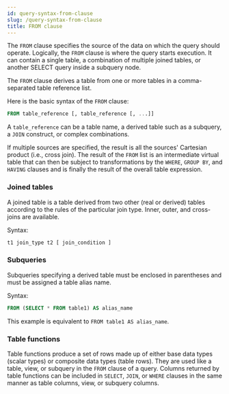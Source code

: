 ```yaml
---
id: query-syntax-from-clause
slug: /query-syntax-from-clause
title: FROM clause
---
```


The `FROM` clause specifies the source of the data on which the query should operate. Logically, the `FROM` clause is where the query starts execution. It can contain a single table, a combination of multiple joined tables, or another SELECT query inside a subquery node.

The `FROM` clause derives a table from one or more tables in a comma-separated table reference list.

Here is the basic syntax of the `FROM` clause:

```sql
FROM table_reference [, table_reference [, ...]]
```

A `table_reference` can be a table name, a derived table such as a subquery, a `JOIN` construct, or complex combinations.


If multiple sources are specified, the result is all the sources' Cartesian product (i.e., cross join). The result of the `FROM` list is an intermediate virtual table that can then be subject to transformations by the `WHERE`, `GROUP BY`, and `HAVING` clauses and is finally the result of the overall table expression.


### Joined tables

A joined table is a table derived from two other (real or derived) tables according to the rules of the particular join type. Inner, outer, and cross-joins are available. 

Syntax:

```sql
t1 join_type t2 [ join_condition ]
```

### Subqueries

Subqueries specifying a derived table must be enclosed in parentheses and must be assigned a table alias name.

Syntax:

```sql
FROM (SELECT * FROM table1) AS alias_name
```

This example is equivalent to `FROM table1 AS alias_name`.



### Table functions

Table functions produce a set of rows made up of either base data types (scalar types) or composite data types (table rows). They are used like a table, view, or subquery in the `FROM` clause of a query. Columns returned by table functions can be included in `SELECT`, `JOIN`, or `WHERE` clauses in the same manner as table columns, view, or subquery columns.

